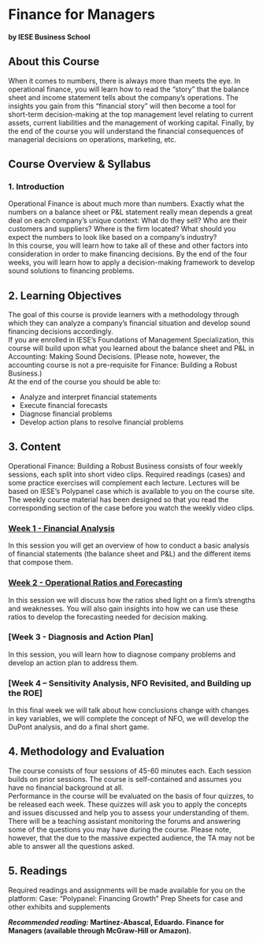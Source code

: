 # Finance for Managers
#### by IESE Business School

## About this Course
When it comes to numbers, there is always more than meets the eye.  In operational finance, you will learn how to read the “story” that the balance sheet and income statement tells about the company’s operations. The insights you gain from this “financial story” will then become a tool for short-term decision-making at the top management level relating to current assets, current liabilities and the management of working capital. Finally, by the end of the course you will understand the financial consequences of managerial decisions on operations, marketing, etc.

## Course Overview & Syllabus
### 1. Introduction
Operational Finance is about much more than numbers. Exactly what the numbers on a balance sheet or P&L statement really mean depends a great deal on each company’s unique context: What do they sell? Who are their customers and suppliers? Where is the firm located? What should you expect the numbers to look like based on a company’s industry?\
In this course, you will learn how to take all of these and other factors into consideration in order to make financing decisions. By the end of the four weeks, you will learn how to apply a decision-making framework to develop sound solutions to financing problems.

## 2. Learning Objectives
The goal of this course is provide learners with a methodology through which they can analyze a company’s financial situation and develop sound financing decisions accordingly.\
If you are enrolled in IESE’s Foundations of Management Specialization, this course will build upon what you learned about the balance sheet and P&L in Accounting: Making Sound Decisions. (Please note, however, the accounting course is not a pre-requisite for Finance: Building a Robust Business.)\
At the end of the course you should be able to:
*  Analyze and interpret financial statements
*  Execute financial forecasts
*  Diagnose financial problems
*  Develop action plans to resolve financial problems

## 3. Content
Operational Finance: Building a Robust Business consists of four weekly sessions, each split into short video clips. Required readings (cases) and some practice exercises will complement each lecture. Lectures will be based on IESE’s Polypanel case which is available to you on the course site. The weekly course material has been designed so that you read the corresponding section of the case before you watch the weekly video clips.

 ### [Week 1 - Financial Analysis](./Week1/README.md)
In this session you will get an overview of how to conduct a basic analysis of financial statements (the balance sheet and P&L) and the different items that compose them.

### [Week 2 - Operational Ratios and Forecasting](./Week2/README.md)
In this session we will discuss how the ratios shed light on a firm’s strengths and weaknesses. You will also gain insights into how we can use these ratios to develop the forecasting needed for decision making.

### [Week 3 - Diagnosis and Action Plan]
In this session, you will learn how to diagnose company problems and develop an action plan to address them.

### [Week 4 – Sensitivity Analysis, NFO Revisited, and Building up the ROE]
In this final week we will talk about how conclusions change with changes in key variables, we will complete the concept of NFO, we will develop the DuPont analysis, and do a final short game.

## 4. Methodology and Evaluation
The course consists of four sessions of 45-60 minutes each. Each session builds on prior sessions. The course is self-contained and assumes you have no financial background at all.\
Performance in the course will be evaluated on the basis of four quizzes, to be released each week. These quizzes will ask you to apply the concepts and issues discussed and help you to assess your understanding of them.\
There will be a teaching assistant monitoring the forums and answering some of the questions you may have during the course. Please note, however, that the due to the massive expected audience, the TA may not be able to answer all the questions asked.

## 5. Readings
Required readings and assignments will be made available for you on the platform:
Case: “Polypanel: Financing Growth”
Prep Sheets for case and other exhibits and supplements

***Recommended reading:* Martínez-Abascal, Eduardo. Finance for Managers (available through McGraw-Hill or Amazon).**
